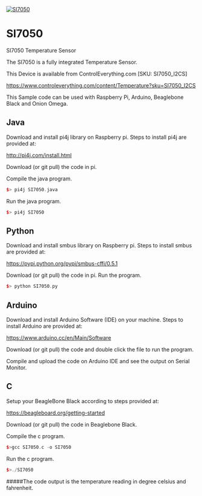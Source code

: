 [![SI7050](SI7050_I2CS.png)](https://www.controleverything.com/content/Temperature?sku=SI7050_I2CS)
# SI7050
SI7050 Temperature Sensor

The SI7050 is a fully integrated Temperature Sensor.

This Device is available from ControlEverything.com [SKU: SI7050_I2CS]

https://www.controleverything.com/content/Temperature?sku=SI7050_I2CS

This Sample code can be used with Raspberry Pi, Arduino, Beaglebone Black and Onion Omega.

## Java
Download and install pi4j library on Raspberry pi. Steps to install pi4j are provided at:

http://pi4j.com/install.html

Download (or git pull) the code in pi.

Compile the java program.
```cpp
$> pi4j SI7050.java
```

Run the java program.
```cpp
$> pi4j SI7050
```

## Python
Download and install smbus library on Raspberry pi. Steps to install smbus are provided at:

https://pypi.python.org/pypi/smbus-cffi/0.5.1

Download (or git pull) the code in pi. Run the program.

```cpp
$> python SI7050.py
```

## Arduino
Download and install Arduino Software (IDE) on your machine. Steps to install Arduino are provided at:

https://www.arduino.cc/en/Main/Software

Download (or git pull) the code and double click the file to run the program.

Compile and upload the code on Arduino IDE and see the output on Serial Monitor.

## C

Setup your BeagleBone Black according to steps provided at:

https://beagleboard.org/getting-started

Download (or git pull) the code in Beaglebone Black.

Compile the c program.
```cpp
$>gcc SI7050.c -o SI7050
```
Run the c program.
```cpp
$>./SI7050
```

#####The code output is the temperature reading in degree celsius and fahrenheit.
